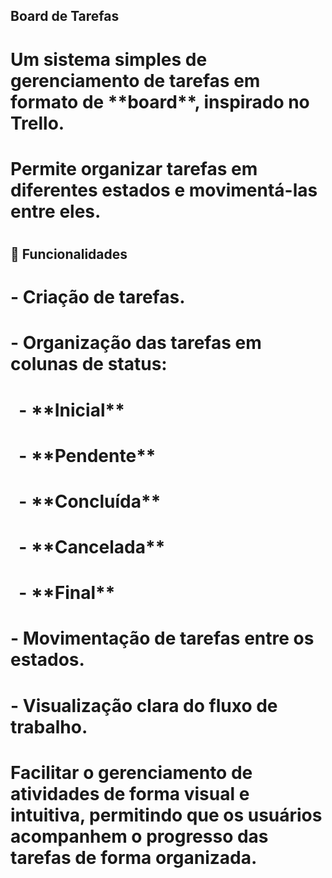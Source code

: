 ## Board de Tarefas

# 

# Um sistema simples de gerenciamento de tarefas em formato de \*\*board\*\*, inspirado no Trello.  

# Permite organizar tarefas em diferentes estados e movimentá-las entre eles.

# 

## 📌 Funcionalidades

# 

# - Criação de tarefas.

# - Organização das tarefas em colunas de status:

# &nbsp; - \*\*Inicial\*\*

# &nbsp; - \*\*Pendente\*\*

# &nbsp; - \*\*Concluída\*\*

# &nbsp; - \*\*Cancelada\*\*

# &nbsp; - \*\*Final\*\*

# \- Movimentação de tarefas entre os estados.

# \- Visualização clara do fluxo de trabalho.

# 

# Facilitar o gerenciamento de atividades de forma visual e intuitiva, permitindo que os usuários acompanhem o progresso das tarefas de forma organizada.

